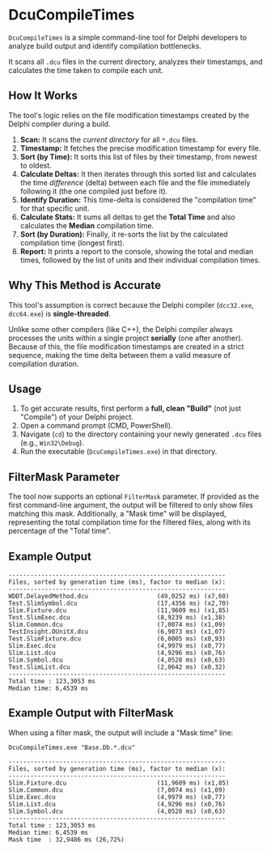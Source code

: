 # DcuCompileTimes

`DcuCompileTimes` is a simple command-line tool for Delphi developers to analyze build output and identify compilation bottlenecks.

It scans all `.dcu` files in the current directory, analyzes their timestamps, and calculates the time taken to compile each unit.

## How It Works

The tool's logic relies on the file modification timestamps created by the Delphi compiler during a build.

1.  **Scan:** It scans the *current directory* for all `*.dcu` files.
2.  **Timestamp:** It fetches the precise modification timestamp for every file.
3.  **Sort (by Time):** It sorts this list of files by their timestamp, from newest to oldest.
4.  **Calculate Deltas:** It then iterates through this sorted list and calculates the time *difference* (delta) between each file and the file immediately following it (the one compiled just before it).
5.  **Identify Duration:** This time-delta is considered the "compilation time" for that specific unit.
6.  **Calculate Stats:** It sums all deltas to get the **Total Time** and also calculates the **Median** compilation time.
7.  **Sort (by Duration):** Finally, it re-sorts the list by the calculated compilation time (longest first).
8.  **Report:** It prints a report to the console, showing the total and median times, followed by the list of units and their individual compilation times.

## Why This Method is Accurate

This tool's assumption is correct because the Delphi compiler (`dcc32.exe`, `dcc64.exe`) is **single-threaded**.

Unlike some other compilers (like C++), the Delphi compiler always processes the units within a single project **serially** (one after another). Because of this, the file modification timestamps are created in a strict sequence, making the time delta between them a valid measure of compilation duration.

## Usage

1.  To get accurate results, first perform a **full, clean "Build"** (not just "Compile") of your Delphi project.
2.  Open a command prompt (CMD, PowerShell).
3.  Navigate (`cd`) to the directory containing your newly generated `.dcu` files (e.g., `Win32\Debug`).
4.  Run the executable (`DcuCompileTimes.exe`) in that directory.

## FilterMask Parameter

The tool now supports an optional `FilterMask` parameter. If provided as the first command-line argument, the output will be filtered to only show files matching this mask. Additionally, a "Mask time" will be displayed, representing the total compilation time for the filtered files, along with its percentage of the "Total time".

## Example Output

```console
------------------------------------------------------------
Files, sorted by generation time (ms), factor to median (x):
------------------------------------------------------------
WDDT.DelayedMethod.dcu                   (49,0252 ms) (x7,60)
Test.SlimSymbol.dcu                      (17,4356 ms) (x2,70)
Slim.Fixture.dcu                         (11,9609 ms) (x1,85)
Test.SlimExec.dcu                        (8,9239 ms) (x1,38)
Slim.Common.dcu                          (7,0074 ms) (x1,09)
TestInsight.DUnitX.dcu                   (6,9073 ms) (x1,07)
Test.SlimFixture.dcu                     (6,0005 ms) (x0,93)
Slim.Exec.dcu                            (4,9979 ms) (x0,77)
Slim.List.dcu                            (4,9296 ms) (x0,76)
Slim.Symbol.dcu                          (4,0528 ms) (x0,63)
Test.SlimList.dcu                        (2,0642 ms) (x0,32)
------------------------------------------------------------
Total time : 123,3053 ms
Median time: 6,4539 ms
```

## Example Output with FilterMask

When using a filter mask, the output will include a "Mask time" line:

`DcuCompileTimes.exe "Base.Db.*.dcu"`

```console
------------------------------------------------------------
Files, sorted by generation time (ms), factor to median (x):
------------------------------------------------------------
Slim.Fixture.dcu                         (11,9609 ms) (x1,85)
Slim.Common.dcu                          (7,0074 ms) (x1,09)
Slim.Exec.dcu                            (4,9979 ms) (x0,77)
Slim.List.dcu                            (4,9296 ms) (x0,76)
Slim.Symbol.dcu                          (4,0528 ms) (x0,63)
------------------------------------------------------------
Total time : 123,3053 ms
Median time: 6,4539 ms
Mask time  : 32,9486 ms (26,72%)
```

